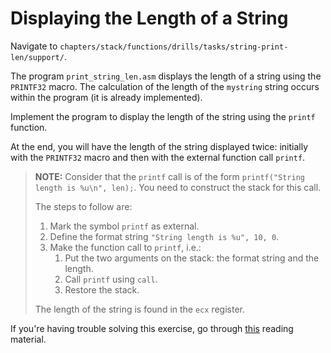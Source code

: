 # Displaying the Length of a String

Navigate to `chapters/stack/functions/drills/tasks/string-print-len/support/`.

The program `print_string_len.asm` displays the length of a string using the `PRINTF32` macro.
The calculation of the length of the `mystring` string occurs within the program (it is already implemented).

Implement the program to display the length of the string using the `printf` function.

At the end, you will have the length of the string displayed twice: initially with the `PRINTF32` macro and then with the external function call `printf`.

> **NOTE:**  Consider that the `printf` call is of the form `printf("String length is %u\n", len);`.
> You need to construct the stack for this call.
>
> The steps to follow are:
>
> 1. Mark the symbol `printf` as external.
> 1. Define the format string `"String length is %u", 10, 0`.
> 1. Make the function call to `printf`, i.e.:
>     1. Put the two arguments on the stack: the format string and the length.
>     1. Call `printf` using `call`.
>     1. Restore the stack.
>
> The length of the string is found in the `ecx` register.

If you're having trouble solving this exercise, go through [this](../../../reading/functions.md) reading material.
